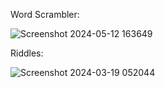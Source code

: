 Word Scrambler:





![Screenshot 2024-05-12 163649](https://github.com/Yousefali37/Prolog/assets/170263695/aa1c4178-ab21-4150-ab6e-2ac20869f1d9)


Riddles:





![Screenshot 2024-03-19 052044](https://github.com/Yousefali37/Prolog/assets/170263695/1131a0e5-7561-4926-9cdf-947346416a6a)


